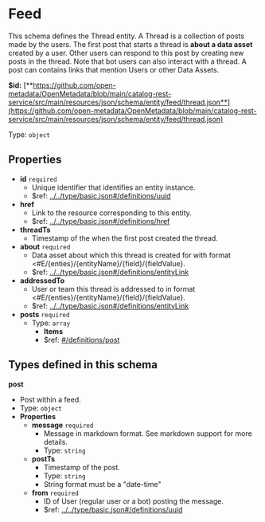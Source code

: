 # Feed

This schema defines the Thread entity. A Thread is a collection of posts made by the users. The first post that starts a thread is **about a data asset** created by a user. Other users can respond to this post by creating new posts in the thread. Note that bot users can also interact with a thread. A post can contains links that mention Users or other Data Assets.

**$id:** [**https://github.com/open-metadata/OpenMetadata/blob/main/catalog-rest-service/src/main/resources/json/schema/entity/feed/thread.json**](https://github.com/open-metadata/OpenMetadata/blob/main/catalog-rest-service/src/main/resources/json/schema/entity/feed/thread.json)

Type: `object`

## Properties

* **id** `required`
  * Unique identifier that identifies an entity instance.
  * $ref: [../../type/basic.json\#/definitions/uuid](thread.md#....typebasic.jsondefinitionsuuid)
* **href**
  * Link to the resource corresponding to this entity.
  * $ref: [../../type/basic.json\#/definitions/href](thread.md#....typebasic.jsondefinitionshref)
* **threadTs**
  * Timestamp of the when the first post created the thread.
* **about** `required`
  * Data asset about which this thread is created for with format &lt;\#E/{enties}/{entityName}/{field}/{fieldValue}.
  * $ref: [../../type/basic.json\#/definitions/entityLink](thread.md#....typebasic.jsondefinitionsentitylink)
* **addressedTo**
  * User or team this thread is addressed to in format &lt;\#E/{enties}/{entityName}/{field}/{fieldValue}.
  * $ref: [../../type/basic.json\#/definitions/entityLink](thread.md#....typebasic.jsondefinitionsentitylink)
* **posts** `required`
  * Type: `array`
    * **Items**
    * $ref: [\#/definitions/post](thread.md#/definitions/post)

## Types defined in this schema

**post**

* Post within a feed.
* Type: `object`
* **Properties**
  * **message** `required`
    * Message in markdown format. See markdown support for more details.
    * Type: `string`
  * **postTs**
    * Timestamp of the post.
    * Type: `string`
    * String format must be a "date-time"
  * **from** `required`
    * ID of User \(regular user or a bot\) posting the message.
    * $ref: [../../type/basic.json\#/definitions/uuid](thread.md#....typebasic.jsondefinitionsuuid)

